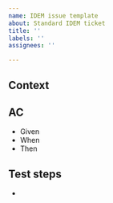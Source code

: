 ```yaml
---
name: IDEM issue template
about: Standard IDEM ticket
title: ''
labels: ''
assignees: ''

---
```


## Context

## AC
- Given
- When
- Then

## Test steps
-  
